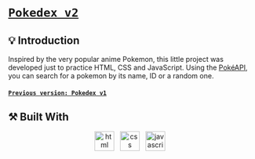 # [`Pokedex v2`](https://vitorhumoreira.github.io/pokedex-v2/)

## 💡 Introduction

Inspired by the very popular anime Pokemon, this little project was developed just to practice HTML, CSS and JavaScript.
Using the [PokéAPI](https://pokeapi.co/), you can search for a pokemon by its name, ID or a random one.

#### [`Previous version: Pokedex v1`](https://vitorhumoreira.github.io/pokedex-v1/)

## ⚒️ Built With
<p align="center">
    <img height="40" src="https://cdn.worldvectorlogo.com/logos/html-1.svg" alt="html"> &nbsp
    <img height="40" src="https://cdn.worldvectorlogo.com/logos/css-3.svg" alt="css"> &nbsp
    <img height="40" src="https://cdn.worldvectorlogo.com/logos/logo-javascript.svg" alt="javascript"> &nbsp
</p>
